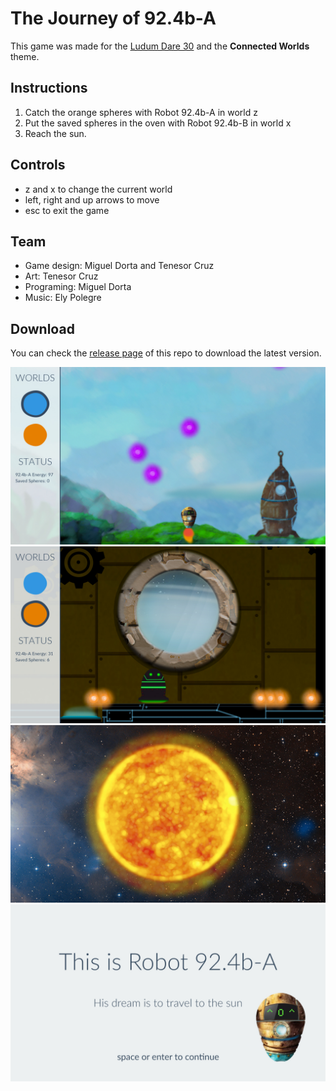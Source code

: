 # The Journey of 92.4b-A

This game was made for the [Ludum Dare 30](http://ludumdare.com/compo/ludum-dare-30/?action=preview&uid=24027) and the **Connected Worlds** theme.

## Instructions

1. Catch the orange spheres with Robot 92.4b-A in world z
2. Put the saved spheres in the oven with Robot 92.4b-B in world x
3. Reach the sun.

## Controls

* z and x to change the current world
* left, right and up arrows to move
* esc to exit the game

## Team

* Game design: Miguel Dorta and Tenesor Cruz
* Art: Tenesor Cruz
* Programing: Miguel Dorta
* Music: Ely Polegre

## Download

You can check the [release page](https://github.com/ellipticaldoor/the_journey_of_92_4b-A/releases) of this repo to download the latest version.

![screenshot 1](https://raw.githubusercontent.com/ellipticaldoor/the_journey_of_92_4b-A/master/resources/screenshots/screenshot_1.jpg)
![screenshot 2](https://raw.githubusercontent.com/ellipticaldoor/the_journey_of_92_4b-A/master/resources/screenshots/screenshot_2.jpg)
![screenshot 3](https://raw.githubusercontent.com/ellipticaldoor/the_journey_of_92_4b-A/master/resources/screenshots/screenshot_3.jpg)
![screenshot 4](https://raw.githubusercontent.com/ellipticaldoor/the_journey_of_92_4b-A/master/resources/screenshots/screenshot_4.jpg)
